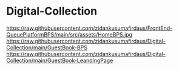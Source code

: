 # Digital-Collection
https://raw.githubusercontent.com/zidankusumafirdaus/FrontEnd-QueuePlatformBPS/main/src/assets/HomeBPS.jpg
https://raw.githubusercontent.com/zidankusumafirdaus/Digital-Collection/main/GuestBook-BPS
https://raw.githubusercontent.com/zidankusumafirdaus/Digital-Collection/main/GuestBook-LeandingPage
